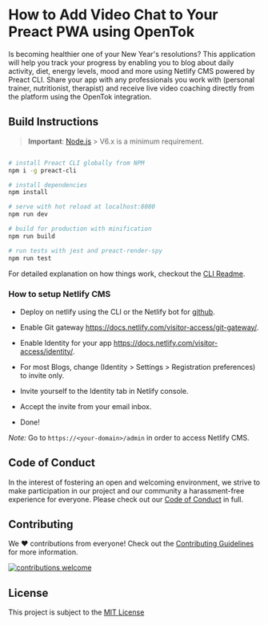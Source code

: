 # How to Add Video Chat to Your Preact PWA using OpenTok 

Is becoming healthier one of your New Year's resolutions? This application will help you track your progress by enabling you to blog about daily activity, diet, energy levels, mood and more using Netlify CMS powered by Preact CLI. Share your app with any professionals you work with (personal trainer, nutritionist, therapist) and receive live video coaching directly from the platform using the OpenTok integration.

## Build Instructions

> **Important**: [Node.js](https://nodejs.org/en/) > V6.x is a minimum requirement.

``` bash

# install Preact CLI globally from NPM
npm i -g preact-cli

# install dependencies
npm install

# serve with hot reload at localhost:8080
npm run dev

# build for production with minification
npm run build

# run tests with jest and preact-render-spy
npm run test
```

For detailed explanation on how things work, checkout the [CLI Readme](https://github.com/developit/preact-cli/blob/master/README.md).

### How to setup Netlify CMS

- Deploy on netlify using the CLI or the Netlify bot for [github](https://app.netlify.com/start).

- Enable Git gateway https://docs.netlify.com/visitor-access/git-gateway/.

- Enable Identity for your app https://docs.netlify.com/visitor-access/identity/.

- For most Blogs, change (Identity > Settings > Registration preferences) to invite only.

- Invite yourself to the Identity tab in Netlify console.

- Accept the invite from your email inbox.

- Done!

*Note:* Go to `https://<your-domain>/admin` in order to access Netlify CMS.

## Code of Conduct

In the interest of fostering an open and welcoming environment, we strive to make participation in our project and our community a harassment-free experience for everyone. Please check out our [Code of Conduct][coc] in full.

## Contributing 
We :heart: contributions from everyone! Check out the [Contributing Guidelines][contributing] for more information.

[![contributions welcome][contribadge]][issues]

## License

This project is subject to the [MIT License][license]

[logo]: nexmo.png "Nexmo"
[contribadge]: https://img.shields.io/badge/contributions-welcome-brightgreen.svg?style=flat "Contributions Welcome"

[coc]: CODE_OF_CONDUCT.md "Code of Conduct"
[contributing]: CONTRIBUTING.md "Contributing"
[license]: LICENSE "MIT License"

[issues]: ./../../issues "Issues"
